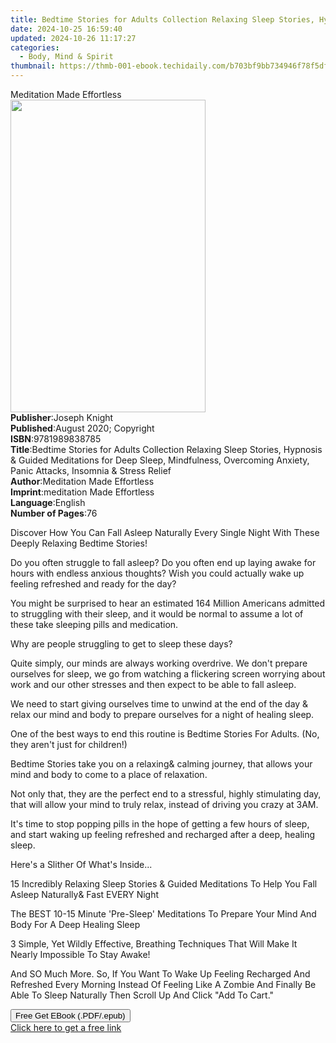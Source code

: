 ```yaml
---
title: Bedtime Stories for Adults Collection Relaxing Sleep Stories, Hypnosis & Guided Meditations for Deep Sleep, Mindfulness, Overcoming Anxiety, Panic Attacks, Insomnia & Stress Relief | Free Book
date: 2024-10-25 16:59:40
updated: 2024-10-26 11:17:27
categories:
  - Body, Mind & Spirit
thumbnail: https://thmb-001-ebook.techidaily.com/b703bf9bb734946f78f5df3dce253a65893832889e2f86dd8c26fa8234bd0d94.jpg
---
```

<main id="book-container">
  <div class="flex flex-col">
    <div class="book-brief flex-1 py-6 px-4 sm:p-6 md:py-10 md:px-8">
      <!-- brief-->
      <div class="book-brief-main">Meditation Made Effortless</div>
    </div>
    <div
      class="book-meta-info flex-1 grid gap-4 col-start-1 col-end-3 row-start-1 sm:mb-6 sm:grid-cols-4 lg:gap-6 lg:col-start-2 lg:row-end-6 lg:row-span-6 lg:mb-0"
    >
      <div
        class="book-meta-info-left place-content-center mt-4 p-4 text-sm leading-6 col-start-2 col-span-2 dark:text-slate-400"
      >
        <img
          class="w-full h-500 object-cover rounded-lg sm:h-255 sm:col-span-2 lg:col-span-full"
          src="https://img-001-ebook.techidaily.com/f91d9d469c2aeb55adf8ca8ffd77c6785380fdf38fd1265dff0dbdf6b57613ee.jpg"
          alt=""
          width="312"
          height="500"
        />
      </div>
      <div
        class="book-meta-info-right mt-2 col-start-1 row-start-2 col-span-3 self-center"
      >
        <!-- meta data  -->
        <div class="flex flex-col px-4 md:px-8">
          <div class="flex-1">
            <strong>Publisher</strong>:<span class="px-2">Joseph Knight</span>
          </div>
          <div class="flex-1">
            <strong>Published</strong>:<span class="px-2"
              >August 2020; Copyright</span
            >
          </div>
          <div class="flex-1">
            <strong>ISBN</strong>:<span class="px-2">9781989838785</span>
          </div>
          <div class="flex-1">
            <strong>Title</strong>:<span class="px-2"
              >Bedtime Stories for Adults Collection Relaxing Sleep Stories,
              Hypnosis &amp; Guided Meditations for Deep Sleep, Mindfulness,
              Overcoming Anxiety, Panic Attacks, Insomnia &amp; Stress
              Relief</span
            >
          </div>
          <div class="flex-1">
            <strong>Author</strong>:<span class="px-2"
              >Meditation Made Effortless</span
            >
          </div>
          <div class="flex-1">
            <strong>Imprint</strong>:<span class="px-2"
              >meditation Made Effortless</span
            >
          </div>
          <div class="flex-1">
            <strong>Language</strong>:<span class="px-2">English</span>
          </div>
          <div class="flex-1">
            <strong>Number of Pages</strong>:<span class="px-2">76</span>
          </div>
        </div>
      </div>
    </div>
    <div class="book-description flex-1 py-6 px-4 sm:p-6 md:py-10 md:px-8">
      <div class="book-description-main">
        <div accordion-content="" id="description">
          <p>
            Discover How You Can Fall Asleep Naturally Every Single Night With
            These Deeply Relaxing Bedtime Stories!
          </p>
          <p>
            Do you often struggle to fall asleep? Do you often end up laying
            awake for hours with endless anxious thoughts? Wish you could
            actually wake up feeling refreshed and ready for the day?
          </p>
          <p>
            You might be surprised to hear an estimated 164 Million Americans
            admitted to struggling with their sleep, and it would be normal to
            assume a lot of these take sleeping pills and medication.
          </p>
          <p>Why are people struggling to get to sleep these days?</p>
          <p>
            Quite simply, our minds are always working overdrive. We don't
            prepare ourselves for sleep, we go from watching a flickering screen
            worrying about work and our other stresses and then expect to be
            able to fall asleep.
          </p>
          <p>
            We need to start giving ourselves time to unwind at the end of the
            day &amp; relax our mind and body to prepare ourselves for a night
            of healing sleep.
          </p>
          <p>
            One of the best ways to end this routine is Bedtime Stories For
            Adults. (No, they aren't just for children!)
          </p>
          <p>
            Bedtime Stories take you on a relaxing&amp; calming journey, that
            allows your mind and body to come to a place of relaxation.
          </p>
          <p>
            Not only that, they are the perfect end to a stressful, highly
            stimulating day, that will allow your mind to truly relax, instead
            of driving you crazy at 3AM.
          </p>
          <p>
            It's time to stop popping pills in the hope of getting a few hours
            of sleep, and start waking up feeling refreshed and recharged after
            a deep, healing sleep.
          </p>
          <p>Here's a Slither Of What's Inside...</p>
          <p>
            15 Incredibly Relaxing Sleep Stories &amp; Guided Meditations To
            Help You Fall Asleep Naturally&amp; Fast EVERY Night
          </p>
          <p>
            The BEST 10-15 Minute 'Pre-Sleep' Meditations To Prepare Your Mind
            And Body For A Deep Healing Sleep
          </p>
          <p>
            3 Simple, Yet Wildly Effective, Breathing Techniques That Will Make
            It Nearly Impossible To Stay Awake!
          </p>
          <p>
            And SO Much More. So, If You Want To Wake Up Feeling Recharged And
            Refreshed Every Morning Instead Of Feeling Like A Zombie And Finally
            Be Able To Sleep Naturally Then Scroll Up And Click "Add To Cart."
          </p>
        </div>
        <div class="accordion-fader"></div>
      </div>
    </div>
    <div class="book-excerpts flex-1 py-6 px-4 sm:p-6 md:py-10 md:px-8"></div>
    <div
      class="book-about-author flex-1 py-6 px-4 sm:p-6 md:py-10 md:px-8"
    ></div>
    <div class="book-free-get flex-1 py-6 px-4 sm:p-6 md:py-10 md:px-8">
      <button
        id="btn-free-get"
        class="bg-blue-500 hover:bg-blue-700 text-white font-bold py-2 px-4 rounded"
      >
        Free Get EBook (.PDF/.epub)
      </button>
      <div id="countdown-display" class="px-2 text-lg mt-2"></div>
      <a
        id="free-link"
        class="hidden bg-blue-500 hover:bg-blue-700 text-white font-bold py-2 px-4 rounded"
        href="https://www.ebooks.com/en-us/book/210107532/bedtime-stories-for-adults-collection-relaxing-sleep-stories-hypnosis-guided-meditations-for-deep-sleep-mindfulness-overcoming-anxiety-panic-attacks-insomnia-stress-relief/meditation-made-effortless/"
        target="_blank"
        >Click here to get a free link</a
      >
    </div>
    <script>
      let countdownTime = 0;
      let countdownInterval = null;
      document
        .getElementById('btn-free-get')
        .addEventListener('click', startCountdown);
      function startCountdown() {
        countdownTime = new Date().getTime() + 60000 * 3;
        countdownInterval = setInterval(updateCountdown, 1000);
        document.getElementById('btn-free-get').disabled = true;
        document
          .getElementById('btn-free-get')
          .classList.add('bg-gray-500', 'cursor-not-allowed');
      }
      function updateCountdown() {
        let currentTime = new Date().getTime();
        let timeLeft = countdownTime - currentTime;
        let secondsLeft = Math.floor(timeLeft / 1000);
        document.getElementById('countdown-display').innerHTML =
          `Remaining time: ${secondsLeft} seconds.`;
        if (secondsLeft <= 0) {
          clearInterval(countdownInterval);
          document.getElementById('btn-free-get').classList.add('hidden');
          document.getElementById('free-link').classList.remove('hidden');
          document.getElementById('countdown-display').innerHTML = '';
        }
      }
    </script>
  </div>
</main>
